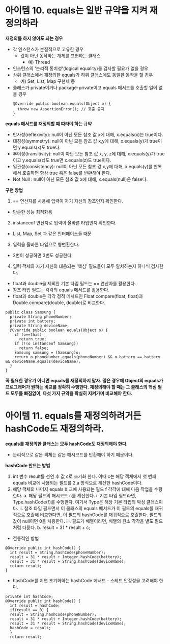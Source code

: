 # 아이템 10. equals는 일반 규약을 지켜 재정의하라

**재정의를 하지 않아도 되는 경우**
- 각 인스턴스가 본질적으로 고유한 경우
  - 값이 아닌 동작하는 개체를 표현하는 클래스
    - 예) Thread
- 인스턴스의 '논리적 동치성'(logical equality)를 검사할 필요가 없을 경우
- 상위 클래스에서 재정의한 equals가 하위 클래스에도 동일한 동작을 할 경우
  - 예) Set, List, Map 구현체 등
- 클래스가 private이거나 package-private이고 equals 메서드를 호출할 일이 없을 경우
  ```
  @Override public boolean equals(Object o) {
    throw new AssertionError(); // 호출 금지
  }
  ```
**equals 메서드를 재정의할 때 따라야 하는 규약**
- 반사성(reflexivity): null이 아닌 모든 참조 값 x에 대해, x.equals(x)는 true이다.
- 대칭성(symmetry): null이 아닌 모든 참조 값 x,y에 대해, x.equals(y)가 true이면 y.equals(x)도 true다.
- 추이성(transitivity): null이 아닌 모든 참조 값 x, y, z에 대해, x.equals(y)가 true이고 y.equals(z)도 true면 x.equals(z)도 true이다.
- 일관성(consistency): null이 아닌 모든 참조 값 x,y에 대해, x.equals(y)를 반복해서 호출하면 항상 true 혹은 false를 반환해야 한다.
- Not Null : null이 아닌 모든 참조 값 x에 대해, x.equals(null)은 false다.

**구현 방법**
1. == 연산자를 사용해 입력이 자기 자신의 참조인지 확인한다.
  - 단순한 성능 최적화용
2. instanceof 연산자로 입력이 올바른 타입인지 확인한다.
  - List, Map, Set 과 같은 인터페이스들 때문
3. 입력을 올바른 타입으로 형변환한다.
  - 2번이 성공하면 3번도 성공한다.
4. 입력 객체와 자기 자신의 대응되는 '핵심' 필드들이 모두 일치하는지 하나씩 검사한다.
  - float과 double을 제외한 기본 타입 필드는 == 연산자를 활용한다.
  - 참조 타입 필드는 각각의 equals 메서드를 활용한다.
  - float과 double은 각각 정적 메서드인 Float.compare(float, float)과 Double.compare(double, double)로 비교한다.
```
public class Samsung {
  private String phoneNumber;
  private int battery;
  private String deviceName;
  @Override public boolean equals(Object o) {
    if (o==this)
      return true;
    if (!(o instanceof Samsung))
      return false;
    Samsung samsung = (Samsung)o;
    return o.phoneNumber.equals(phoneNumber) && o.battery == battery && deviceName.equals(deviceName);
  }  
}
```
**꼭 필요한 경우가 아니면 equals를 재정의하지 말자. 많은 경우에 Object의 equals가 프로그래머가 원하는 비교를 정확히 수행한다. 재정의해야 할 때는 그 클래스의 핵심 필드 모두를 빠짐없이, 다섯 가지 규약을 확실히 지켜가며 비교해야 한다.**

# 아이템 11. equals를 재정의하려거든 hashCode도 재정의하라.

**equals를 재정의한 클래스는 모두 hashCode도 재정의해야 한다.**
  - 논리적으로 같은 객체는 같은 해시코드를 반환해야 하기 때문이다.
  
**hashCode 만드는 방법**
1. int 변수 result를 선언 후 값 c로 초기화 한다. 이때 c는 해당 객체에서 첫 번째 equals 비교에 사용되는 필드를 2.a 방식으로 계산한 hashCode이다.
2. 해당 객체의 나머지 equals 비교에 사용되는 필드 f 각각에 대해 다음 작업을 수행한다.
  a. 해당 필드의 해시코드 c를 계산한다.
    i. 기본 타입 필드라면, Type.hashCode(f)를 수행한다. 여기서 Type은 해당 기본 타입의 박싱 클래스이다.
    ii. 참조 타입 필드면서 이 클래스의 equals 메서드가 이 필드의 equals를 재귀적으로 호출해 비교한다면, 이 필드의 hashCode를 재귀적으로 호출한다. 필드의 값이 null이면 0을 사용한다.
    iii. 필드가 배열이라면, 배열의 원소 각각을 별도 필드처럼 다룬다. 
  b. result = 31 * result + c;

- 전통적인 방법
```
@Override public int hashCode() {
  int result = String.hashCode(phoneNumber);
  result = 31 * result + Integer.hashCode(battery);
  result = 31 * result + String.hashCode(deviceName);
  return result;
}
```
- hashCode를 지연 초기화하는 hashCode 메서드 - 스레드 안정성을 고려해야 한다.
```
private int hashCode;
@Override public int hashCode() {
  int result = hashCode;
  if(result == 0) {
  result = String.hashCode(phoneNumber);
  result = 31 * result + Integer.hashCode(battery);
  result = 31 * result + String.hashCode(deviceName);
  hashCode = result;
  }
  return result;
```
